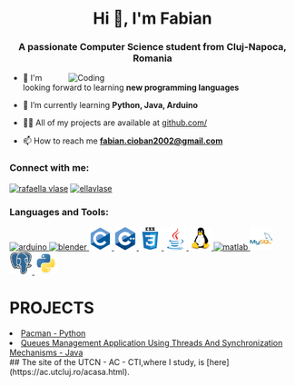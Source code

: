 <h1 align="center">Hi 👋, I'm Fabian</h1>
<h3 align="center">A passionate Computer Science student from Cluj-Napoca, Romania</h3>
<img align="right" alt="Coding" width="400" src="https://yfsmagazine.com/wp-content/uploads/2023/03/AI-For-Digital-Content-Creation-Friend-or-Foe-YFS-Magazine-1132x670.jpeg">

- 👋 I'm looking forward to learning **new programming languages**

- 🌱 I’m currently learning **Python, Java, Arduino**

- 👨‍💻 All of my projects are available at [github.com/](https://github.com/Bianuu?tab=repositories)

- 📫 How to reach me **fabian.cioban2002@gmail.com**

<h3 align="left">Connect with me:</h3>
<p align="left">
<a href="https://www.linkedin.com/in/fabian-remus-cioban-9a708716a/" target="blank"><img align="center" src="https://raw.githubusercontent.com/rahuldkjain/github-profile-readme-generator/master/src/images/icons/Social/linked-in-alt.svg" alt="rafaella vlase" height="30" width="40" /></a>
<a href="https://www.instagram.com/fabi.cioban/" target="blank"><img align="center" src="https://raw.githubusercontent.com/rahuldkjain/github-profile-readme-generator/master/src/images/icons/Social/instagram.svg" alt="ellavlase" height="30" width="40" /></a>
</p>

<h3 align="left">Languages and Tools:</h3>
<p align="left"> <a href="https://www.arduino.cc/" target="_blank" rel="noreferrer"> <img src="https://cdn.worldvectorlogo.com/logos/arduino-1.svg" alt="arduino" width="40" height="40"/> </a> <a href="https://www.blender.org/" target="_blank" rel="noreferrer"> <img src="https://download.blender.org/branding/community/blender_community_badge_white.svg" alt="blender" width="40" height="40"/> </a> <a href="https://www.cprogramming.com/" target="_blank" rel="noreferrer"> <img src="https://raw.githubusercontent.com/devicons/devicon/master/icons/c/c-original.svg" alt="c" width="40" height="40"/> </a> <a href="https://www.w3schools.com/cpp/" target="_blank" rel="noreferrer"> <img src="https://raw.githubusercontent.com/devicons/devicon/master/icons/cplusplus/cplusplus-original.svg" alt="cplusplus" width="40" height="40"/> </a> <a href="https://www.w3schools.com/css/" target="_blank" rel="noreferrer"> <img src="https://raw.githubusercontent.com/devicons/devicon/master/icons/css3/css3-original-wordmark.svg" alt="css3" width="40" height="40"/> </a> </a> <a href="https://www.java.com" target="_blank" rel="noreferrer"> <img src="https://raw.githubusercontent.com/devicons/devicon/master/icons/java/java-original.svg" alt="java" width="40" height="40"/> </a> <a href="https://www.linux.org/" target="_blank" rel="noreferrer"> <img src="https://raw.githubusercontent.com/devicons/devicon/master/icons/linux/linux-original.svg" alt="linux" width="40" height="40"/> </a> <a href="https://www.mathworks.com/" target="_blank" rel="noreferrer"> <img src="https://upload.wikimedia.org/wikipedia/commons/2/21/Matlab_Logo.png" alt="matlab" width="40" height="40"/> </a> <a href="https://www.mysql.com/" target="_blank" rel="noreferrer"> <img src="https://raw.githubusercontent.com/devicons/devicon/master/icons/mysql/mysql-original-wordmark.svg" alt="mysql" width="40" height="40"/> </a> <a href="https://www.postgresql.org/" target="_blank" rel="noreferrer"> <img src="https://raw.githubusercontent.com/devicons/devicon/master/icons/postgresql/postgresql-original.svg" alt="postgresql" width="40" height="40"/> </a> <a href="https://www.python.org" target="_blank" rel="noreferrer"> <img src="https://raw.githubusercontent.com/devicons/devicon/master/icons/python/python-original.svg" alt="python" width="40" height="40"/> </a> </p>

# PROJECTS
<li><a href="https://github.com/Bianuu/Pacman" > Pacman - Python</a>
</li>
<li><a href="https://github.com/Bianuu/Queues-Management-Application-Using-Threads-And-Synchronization-Mechanisms" > Queues Management Application Using Threads And Synchronization Mechanisms - Java</a>
</li>
## The site of the UTCN - AC - CTI,where I study, is [here](https://ac.utcluj.ro/acasa.html).
